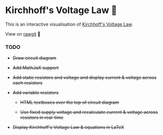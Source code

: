 # Kirchhoff's Voltage Law :crystal_ball:

This is an interactive visualisation of [Kirchhoff's Voltage Law](https://en.wikipedia.org/wiki/Kirchhoff%27s_circuit_laws#Kirchhoff.27s_voltage_law_.28KVL.29).

View on [rawgit](https://rawgit.com/joebentley/kirchhoff-voltage-law/master/index.html) :sushi:

### TODO

* ~~Draw circuit diagram~~

* ~~Add MathJaX support~~

* ~~Add static resistors and voltage and display current & voltage across each resistors~~

* ~~Add variable resistors~~

  * ~~HTML textboxes over the top of circuit diagram~~

  * ~~Use fixed supply voltage and recalculate current & voltage across resistors in real-time~~


* ~~Display Kirchhoff's Voltage Law & equations in LaTeX~~